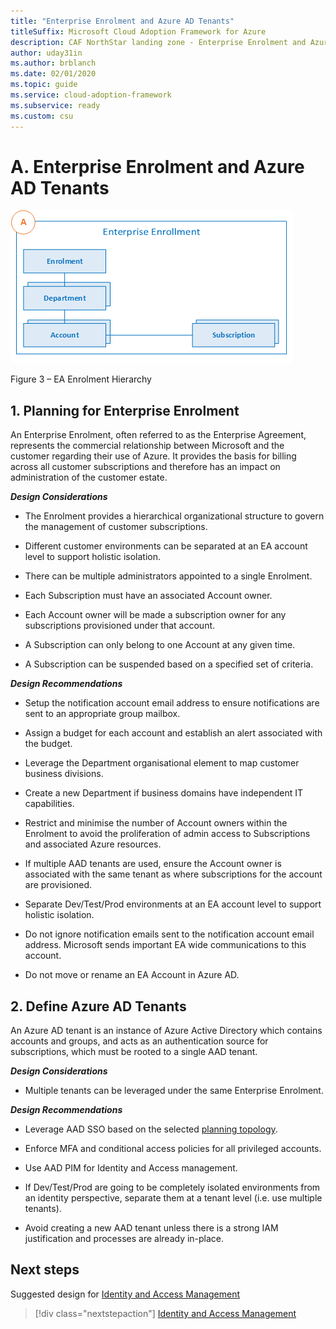 ```yaml
---
title: "Enterprise Enrolment and Azure AD Tenants"
titleSuffix: Microsoft Cloud Adoption Framework for Azure
description: CAF NorthStar landing zone - Enterprise Enrolment and Azure AD Tenants
author: uday31in
ms.author: brblanch
ms.date: 02/01/2020
ms.topic: guide
ms.service: cloud-adoption-framework
ms.subservice: ready
ms.custom: csu
---
```


# A. Enterprise Enrolment and Azure AD Tenants

[![EA Enrolment](./media/ea.png "EA Enrolment")](./media/ea.png)

Figure 3 – EA Enrolment Hierarchy

## 1. Planning for Enterprise Enrolment

An Enterprise Enrolment, often referred to as the Enterprise Agreement, represents the commercial relationship between Microsoft and the customer regarding their use of Azure. It provides the basis for billing across all customer subscriptions and therefore has an impact on administration of the customer estate.

***Design Considerations***

- The Enrolment provides a hierarchical organizational structure to govern the management of customer subscriptions.

- Different customer environments can be separated at an EA account level to support holistic isolation.

- There can be multiple administrators appointed to a single Enrolment.

- Each Subscription must have an associated Account owner.

- Each Account owner will be made a subscription owner for any subscriptions provisioned under that account.

- A Subscription can only belong to one Account at any given time.

- A Subscription can be suspended based on a specified set of criteria.

***Design Recommendations***

- Setup the notification account email address to ensure notifications are sent to an appropriate group mailbox.

- Assign a budget for each account and establish an alert associated with the budget.

- Leverage the Department organisational element to map customer business divisions.

- Create a new Department if business domains have independent IT capabilities.

- Restrict and minimise the number of Account owners within the Enrolment to avoid the proliferation of admin access to Subscriptions and associated Azure resources.

- If multiple AAD tenants are used, ensure the Account owner is associated with the same tenant as where subscriptions for the account are provisioned.

- Separate Dev/Test/Prod environments at an EA account level to support holistic isolation.

<!-- -->

- Do not ignore notification emails sent to the notification account email address. Microsoft sends important EA wide communications to this account.

- Do not move or rename an EA Account in Azure AD.

## 2. Define Azure AD Tenants

An Azure AD tenant is an instance of Azure Active Directory which contains accounts and groups, and acts as an authentication source for subscriptions, which must be rooted to a single AAD tenant.

***Design Considerations***

- Multiple tenants can be leveraged under the same Enterprise Enrolment.

***Design Recommendations***

- Leverage AAD SSO based on the selected [planning topology](/azure/active-directory/hybrid/plan-connect-topologies).

- Enforce MFA and conditional access policies for all privileged accounts.

- Use AAD PIM for Identity and Access management.

- If Dev/Test/Prod are going to be completely isolated environments from an identity perspective, separate them at a tenant level (i.e. use multiple tenants).

<!-- -->

- Avoid creating a new AAD tenant unless there is a strong IAM justification and processes are already in-place.

## Next steps

Suggested design for [Identity and Access Management](./B-Identity-and-Access-Management.md)

> [!div class="nextstepaction"]
> [Identity and Access Management](./B-Identity-and-Access-Management.md)